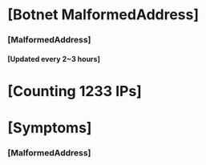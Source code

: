 # [Botnet MalformedAddress]
### [MalformedAddress]
#### [Updated every 2~3 hours]

# [Counting 1233 IPs]

# [Symptoms] 
###   [MalformedAddress]
